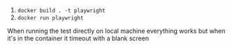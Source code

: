 1. `docker build . -t playwright`
2. `docker run playwright`

When running the test directly on local machine everything works but when it's in the container it timeout with a blank screen